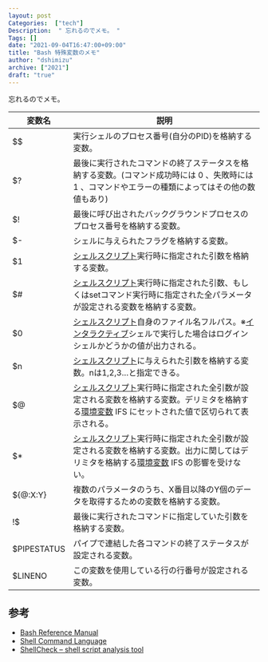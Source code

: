 ```yaml
---
layout: post
Categories:  ["tech"]
Description:  " 忘れるのでメモ。 "
Tags: []
date: "2021-09-04T16:47:00+09:00"
title: "Bash 特殊変数のメモ"
author: "dshimizu"
archive: ["2021"]
draft: "true"
---
```


<body>
<p>忘れるのでメモ。</p>
</body>

<!-- more -->

<body>
<table>
<thead>
<tr>
<th>  変数名 </th>
<th> 説明 </th>
</tr>
</thead>
<tbody>
<tr>
<td> $$ </td>
<td> 実行シェルのプロセス番号(自分のPID)を格納する変数。 </td>
</tr>
<tr>
<td> $? </td>
<td> 最後に実行されたコマンドの終了ステータスを格納する変数。(コマンド成功時には 0 、失敗時には 1 、コマンドやエラーの種類によってはその他の数値もあり) </td>
</tr>
<tr>
<td> $! </td>
<td> 最後に呼び出されたバックグラウンドプロセスのプロセス番号を格納する変数。 </td>
</tr>
<tr>
<td> $- </td>
<td> シェルに与えられたフラグを格納する変数。 </td>
</tr>
<tr>
<td> $1 </td>
<td> <a class="keyword" href="http://d.hatena.ne.jp/keyword/%A5%B7%A5%A7%A5%EB%A5%B9%A5%AF%A5%EA%A5%D7%A5%C8">シェルスクリプト</a>実行時に指定された引数を格納する変数。 </td>
</tr>
<tr>
<td> $# </td>
<td> <a class="keyword" href="http://d.hatena.ne.jp/keyword/%A5%B7%A5%A7%A5%EB%A5%B9%A5%AF%A5%EA%A5%D7%A5%C8">シェルスクリプト</a>実行時に指定された引数、もしくはsetコマンド実行時に指定された全パラメータが設定される変数を格納する変数。 </td>
</tr>
<tr>
<td> $0 </td>
<td> <a class="keyword" href="http://d.hatena.ne.jp/keyword/%A5%B7%A5%A7%A5%EB%A5%B9%A5%AF%A5%EA%A5%D7%A5%C8">シェルスクリプト</a>自身のファイル名フルパス。※<a class="keyword" href="http://d.hatena.ne.jp/keyword/%A5%A4%A5%F3%A5%BF%A5%E9%A5%AF%A5%C6%A5%A3%A5%D6">インタラクティブ</a>シェルで実行した場合はログインシェルかどうかの値が出力される。 </td>
</tr>
<tr>
<td> $n </td>
<td> <a class="keyword" href="http://d.hatena.ne.jp/keyword/%A5%B7%A5%A7%A5%EB%A5%B9%A5%AF%A5%EA%A5%D7%A5%C8">シェルスクリプト</a>に与えられた引数を格納する変数。nは1,2,3…と指定できる。 </td>
</tr>
<tr>
<td> $@ </td>
<td> <a class="keyword" href="http://d.hatena.ne.jp/keyword/%A5%B7%A5%A7%A5%EB%A5%B9%A5%AF%A5%EA%A5%D7%A5%C8">シェルスクリプト</a>実行時に指定された全引数が設定される変数を格納する変数。デリミタを格納する<a class="keyword" href="http://d.hatena.ne.jp/keyword/%B4%C4%B6%AD%CA%D1%BF%F4">環境変数</a> IFS にセットされた値で区切られて表示される。 </td>
</tr>
<tr>
<td> $* </td>
<td> <a class="keyword" href="http://d.hatena.ne.jp/keyword/%A5%B7%A5%A7%A5%EB%A5%B9%A5%AF%A5%EA%A5%D7%A5%C8">シェルスクリプト</a>実行時に指定された全引数が設定される変数を格納する変数。出力に関してはデリミタを格納する<a class="keyword" href="http://d.hatena.ne.jp/keyword/%B4%C4%B6%AD%CA%D1%BF%F4">環境変数</a> IFS の影響を受けない。 </td>
</tr>
<tr>
<td> ${@:X:Y} </td>
<td> 複数のパラメータのうち、X番目以降のY個のデータを取得するための変数を格納する変数。 </td>
</tr>
<tr>
<td> !$ </td>
<td> 最後に実行されたコマンドに指定していた引数を格納する変数。 </td>
</tr>
<tr>
<td> $PIPESTATUS </td>
<td> パイプで連結した各コマンドの終了ステータスが設定される変数。 </td>
</tr>
<tr>
<td> $LINENO </td>
<td> この変数を使用している行の行番号が設定される変数。 </td>
</tr>
</tbody>
</table>


<h2>参考</h2>

<ul>
<li><a href="https://www.gnu.org/software/bash/manual/bash.html">Bash Reference Manual</a></li>
<li><a href="https://pubs.opengroup.org/onlinepubs/9699919799/utilities/V3_chap02.html#tag_18_05">Shell Command Language</a></li>
<li><a href="https://www.shellcheck.net/">ShellCheck – shell script analysis tool</a></li>
</ul>

</body>
